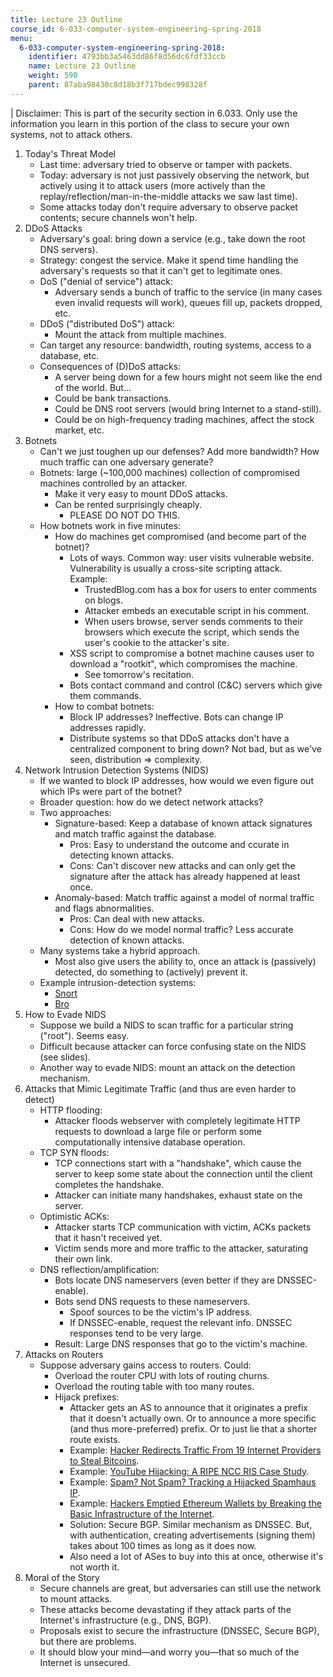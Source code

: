 ```yaml
---
title: Lecture 23 Outline
course_id: 6-033-computer-system-engineering-spring-2018
menu:
  6-033-computer-system-engineering-spring-2018:
    identifier: 4793bb3a5463dd86f8d56dc6fdf33ccb
    name: Lecture 23 Outline
    weight: 590
    parent: 87aba98430c8d18b3f717bdec998328f
---
```

| Disclaimer: This is part of the security section in 6.033. Only use the information you learn in this portion of the class to secure your own systems, not to attack others. 

1.  Today's Threat Model
    *   Last time: adversary tried to observe or tamper with packets.
    *   Today: adversary is not just passively observing the network, but actively using it to attack users (more actively than the replay/reflection/man-in-the-middle attacks we saw last time).
    *   Some attacks today don't require adversary to observe packet contents; secure channels won't help.
2.  DDoS Attacks
    *   Adversary's goal: bring down a service (e.g., take down the root DNS servers).
    *   Strategy: congest the service. Make it spend time handling the adversary's requests so that it can't get to legitimate ones.
    *   DoS ("denial of service") attack:
        *   Adversary sends a bunch of traffic to the service (in many cases even invalid requests will work), queues fill up, packets dropped, etc.
    *   DDoS ("distributed DoS") attack:
        *   Mount the attack from multiple machines.
    *   Can target any resource: bandwidth, routing systems, access to a database, etc.
    *   Consequences of (D)DoS attacks:
        *   A server being down for a few hours might not seem like the end of the world. But...
        *   Could be bank transactions.
        *   Could be DNS root servers (would bring Internet to a stand-still).
        *   Could be on high-frequency trading machines, affect the stock market, etc.
3.  Botnets
    *   Can't we just toughen up our defenses? Add more bandwidth? How much traffic can one adversary generate?
    *   Botnets: large (~100,000 machines) collection of compromised machines controlled by an attacker.
        *   Make it very easy to mount DDoS attacks.
        *   Can be rented surprisingly cheaply.
            *   PLEASE DO NOT DO THIS.
    *   How botnets work in five minutes:
        *   How do machines get compromised (and become part of the botnet)?
            *   Lots of ways. Common way: user visits vulnerable website. Vulnerability is usually a cross-site scripting attack.  
                Example:
                *   TrustedBlog.com has a box for users to enter comments on blogs.
                *   Attacker embeds an executable script in his comment.
                *   When users browse, server sends comments to their browsers which execute the script, which sends the user's cookie to the attacker's site.
            *   XSS script to compromise a botnet machine causes user to download a "rootkit", which compromises the machine.
                *   See tomorrow's recitation.
            *   Bots contact command and control (C&C) servers which give them commands.
        *   How to combat botnets:
            *   Block IP addresses? Ineffective. Bots can change IP addresses rapidly.
            *   Distribute systems so that DDoS attacks don't have a centralized component to bring down? Not bad, but as we've seen, distribution => complexity.
4.  Network Intrusion Detection Systems (NIDS)
    *   If we wanted to block IP addresses, how would we even figure out which IPs were part of the botnet?
    *   Broader question: how do we detect network attacks?
    *   Two approaches:
        *   Signature-based: Keep a database of known attack signatures and match traffic against the database.
            *   Pros: Easy to understand the outcome and ccurate in detecting known attacks.
            *   Cons: Can't discover new attacks and can only get the signature after the attack has already happened at least once.
        *   Anomaly-based: Match traffic against a model of normal traffic and flags abnormalities.
            *   Pros: Can deal with new attacks.
            *   Cons: How do we model normal traffic? Less accurate detection of known attacks.
    *   Many systems take a hybrid approach.
        *   Most also give users the ability to, once an attack is (passively) detected, do something to (actively) prevent it.
    *   Example intrusion-detection systems:
        *   [Snort](https://www.snort.org/)
        *   [Bro](https://www.bro.org/)
5.  How to Evade NIDS
    *   Suppose we build a NIDS to scan traffic for a particular string ("root"). Seems easy.
    *   Difficult because attacker can force confusing state on the NIDS (see slides).
    *   Another way to evade NIDS: mount an attack on the detection mechanism.
6.  Attacks that Mimic Legitimate Traffic (and thus are even harder to detect)
    *   HTTP flooding:
        *   Attacker floods webserver with completely legitimate HTTP requests to download a large file or perform some computationally intensive database operation.
    *   TCP SYN floods:
        *   TCP connections start with a "handshake", which cause the server to keep some state about the connection until the client completes the handshake.
        *   Attacker can initiate many handshakes, exhaust state on the server.
    *   Optimistic ACKs:
        *   Attacker starts TCP communication with victim, ACKs packets that it hasn't received yet.
        *   Victim sends more and more traffic to the attacker, saturating their own link.
    *   DNS reflection/amplification:
        *   Bots locate DNS nameservers (even better if they are DNSSEC-enable).
        *   Bots send DNS requests to these nameservers.
            *   Spoof sources to be the victim's IP address.
            *   If DNSSEC-enable, request the relevant info. DNSSEC responses tend to be very large.
        *   Result: Large DNS responses that go to the victim's machine.
7.  Attacks on Routers
    *   Suppose adversary gains access to routers. Could:
        *   Overload the router CPU with lots of routing churns.
        *   Overload the routing table with too many routes.
        *   Hijack prefixes:
            *   Attacker gets an AS to announce that it originates a prefix that it doesn't actually own. Or to announce a more specific (and thus more-preferred) prefix. Or to just lie that a shorter route exists.
            *   Example: [Hacker Redirects Traffic From 19 Internet Providers to Steal Bitcoins](http://www.wired.com/2014/08/isp-bitcoin-theft/).
            *   Example: [YouTube Hijacking: A RIPE NCC RIS Case Study](https://www.ripe.net/publications/news/industry-developments/youtube-hijacking-a-ripe-ncc-ris-case-study).
            *   Example: [Spam? Not Spam? Tracking a Hijacked Spamhaus IP](https://greenhost.nl/2013/03/21/spam-not-spam-tracking-hijacked-spamhaus-ip/).
            *   Example: [Hackers Emptied Ethereum Wallets by Breaking the Basic Infrastructure of the Internet](https://www.theverge.com/2018/4/24/17275982/myetherwallet-hack-bgp-dns-hijacking-stolen-ethereum).
            *   Solution: Secure BGP. Similar mechanism as DNSSEC. But, with authentication, creating advertisements (signing them) takes about 100 times as long as it does now.
            *   Also need a lot of ASes to buy into this at once, otherwise it's not worth it.
8.  Moral of the Story
    *   Secure channels are great, but adversaries can still use the network to mount attacks.
    *   These attacks become devastating if they attack parts of the Internet's infrastructure (e.g., DNS, BGP).
    *   Proposals exist to secure the infrastructure (DNSSEC, Secure BGP), but there are problems.
    *   It should blow your mind—and worry you—that so much of the Internet is unsecured.